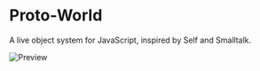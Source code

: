 # Proto-World
A live object system for JavaScript, inspired by Self and Smalltalk.

![Preview](https://i.imgur.com/oFRHzoT.png)
